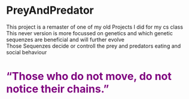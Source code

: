 # PreyAndPredator
This project is a remaster of one of my old Projects I did for my cs class <br>
This never version is more focussed on genetics and which genetic sequenzes are beneficial and will further evolve <br>
Those Sequenzes decide or controll the prey and predators eating and social behaviour 

<h1 style="color: purple">“Those who do not move, do not notice their chains.”</h1>
